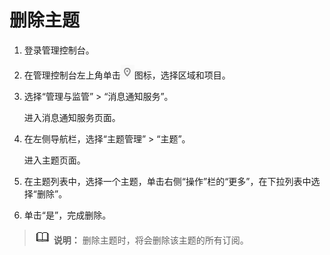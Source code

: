# 删除主题<a name="smn_ug_48000"></a>

1.  登录管理控制台。
2.  在管理控制台左上角单击![](figures/icon-region-2.png)图标，选择区域和项目。
3.  选择“管理与监管” \> “消息通知服务”。

    进入消息通知服务页面。

4.  在左侧导航栏，选择“主题管理” \> “主题”。

    进入主题页面。

5.  在主题列表中，选择一个主题，单击右侧“操作”栏的“更多”，在下拉列表中选择“删除”。
6.  单击“是”，完成删除。

>![](public_sys-resources/icon-note.gif) **说明：** 
>删除主题时，将会删除该主题的所有订阅。

